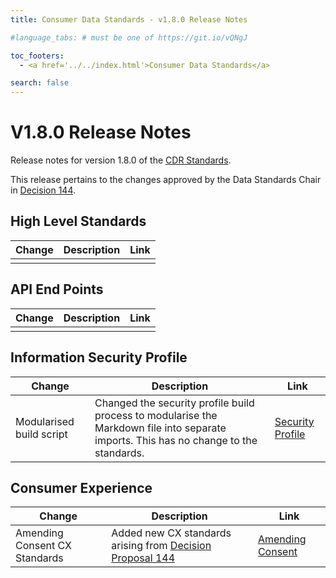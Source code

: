 ```yaml
---
title: Consumer Data Standards - v1.8.0 Release Notes

#language_tabs: # must be one of https://git.io/vQNgJ

toc_footers:
  - <a href='../../index.html'>Consumer Data Standards</a>

search: false
---
```


# V1.8.0 Release Notes
Release notes for version 1.8.0 of the [CDR Standards](../../index.html).

This release pertains to the changes approved by the Data Standards Chair in [Decision 144](https://github.com/ConsumerDataStandardsAustralia/standards/issues/144).

## High Level Standards

|Change|Description|Link|
|------|-----------|----|
| | | |

## API End Points

|Change|Description|Link|
|------|-----------|----|
| | | |

## Information Security Profile
|Change|Description|Link|
|------|-----------|----|
| Modularised build script | Changed the security profile build process to modularise the Markdown file into separate imports. This has no change to the standards. | [Security Profile](../../#security-profile) |

## Consumer Experience

|Change|Description|Link|
|------|-----------|----|
| Amending Consent CX Standards | Added new CX standards arising from [Decision Proposal 144](https://github.com/ConsumerDataStandardsAustralia/standards/issues/144) | [Amending Consent](../../#amending-authorisation-standards)|
